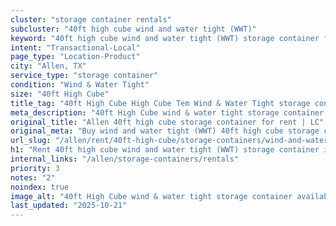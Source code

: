 ```yaml
---
cluster: "storage container rentals"
subcluster: "40ft high cube wind and water tight (WWT)"
keyword: "40ft high cube wind and water tight (WWT) storage container for rent Allen, TX"
intent: "Transactional-Local"
page_type: "Location-Product"
city: "Allen, TX"
service_type: "storage container"
condition: "Wind & Water Tight"
size: "40ft High Cube"
title_tag: "40ft High Cube High Cube Tem Wind & Water Tight storage container Sales in Allen | LC Container"
meta_description: "40ft High Cube wind & water tight storage container sales in Allen. High cube containers with extra height. Fast delivery, competitive pricing. Serving storage containers area. Quote ID: 71O. Call (214) 524-4168 for your free quote today."
original_title: "Allen 40ft high cube storage container for rent | LC"
original_meta: "Buy wind and water tight (WWT) 40ft high cube storage container rent with local delivery in Allen, TX. LC Container — local Since 2003. Request a fast quote today."
url_slug: "/allen/rent/40ft-high-cube/storage-containers/wind-and-water-tight-wwt"
h1: "Rent 40ft high cube wind and water tight (WWT) storage container in Allen"
internal_links: "/allen/storage-containers/rentals"
priority: 3
notes: "2"
noindex: true
image_alt: "40ft High Cube wind & water tight storage container available for delivery in Allen"
last_updated: "2025-10-21"
---
```


<!-- TODO: Add unique city/inventory copy, images, and internal links here. -->
